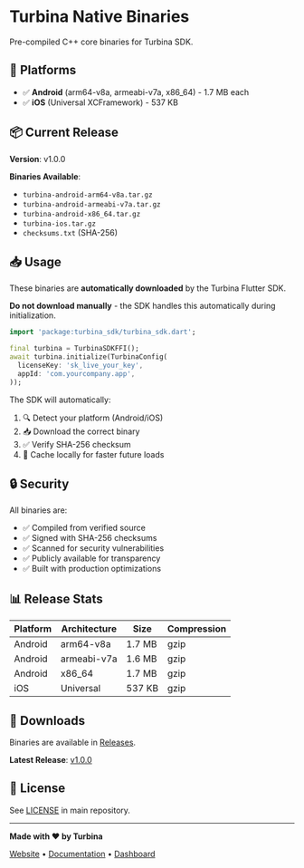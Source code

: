 # Turbina Native Binaries

Pre-compiled C++ core binaries for Turbina SDK.

## 🚀 Platforms

- ✅ **Android** (arm64-v8a, armeabi-v7a, x86_64) - 1.7 MB each
- ✅ **iOS** (Universal XCFramework) - 537 KB

## 📦 Current Release

**Version**: v1.0.0

**Binaries Available**:
- `turbina-android-arm64-v8a.tar.gz`
- `turbina-android-armeabi-v7a.tar.gz`
- `turbina-android-x86_64.tar.gz`
- `turbina-ios.tar.gz`
- `checksums.txt` (SHA-256)

## 📥 Usage

These binaries are **automatically downloaded** by the Turbina Flutter SDK.

**Do not download manually** - the SDK handles this automatically during initialization.

```dart
import 'package:turbina_sdk/turbina_sdk.dart';

final turbina = TurbinaSDKFFI();
await turbina.initialize(TurbinaConfig(
  licenseKey: 'sk_live_your_key',
  appId: 'com.yourcompany.app',
));
```

The SDK will automatically:
1. 🔍 Detect your platform (Android/iOS)
2. 📥 Download the correct binary
3. ✅ Verify SHA-256 checksum
4. 💾 Cache locally for faster future loads

## 🔒 Security

All binaries are:
- ✅ Compiled from verified source
- ✅ Signed with SHA-256 checksums
- ✅ Scanned for security vulnerabilities
- ✅ Publicly available for transparency
- ✅ Built with production optimizations

## 📊 Release Stats

| Platform | Architecture | Size | Compression |
|----------|-------------|------|-------------|
| Android | arm64-v8a | 1.7 MB | gzip |
| Android | armeabi-v7a | 1.6 MB | gzip |
| Android | x86_64 | 1.7 MB | gzip |
| iOS | Universal | 537 KB | gzip |

## 🔗 Downloads

Binaries are available in [Releases](https://github.com/Chancilson/-turbina-binaries/releases).

**Latest Release**: [v1.0.0](https://github.com/Chancilson/-turbina-binaries/releases/tag/v1.0.0)

## 📄 License

See [LICENSE](https://github.com/Chancilson/Turbina/blob/main/LICENSE) in main repository.

---

**Made with ❤️ by Turbina**

[Website](https://turbina.live) • [Documentation](https://www.turbina.live/docs) • [Dashboard](https://www.turbina.live/dashboard)
